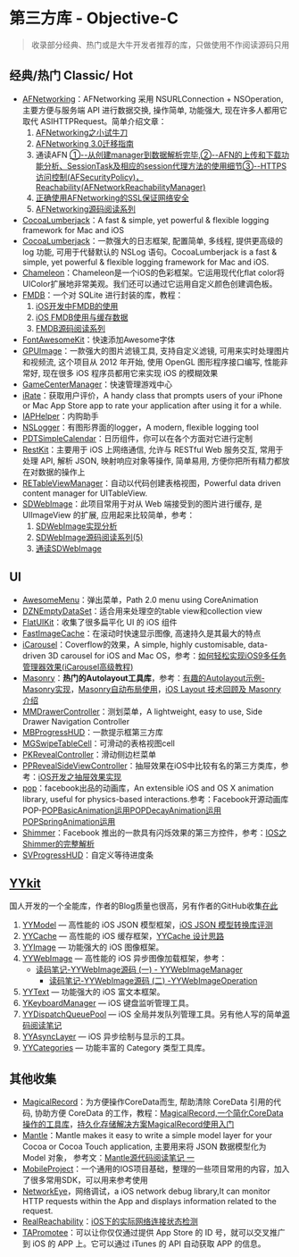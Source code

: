 # 第三方库 - Objective-C
> 收录部分经典、热门或是大牛开发者推荐的库，只做使用不作阅读源码只用

## 经典/热门 Classic/ Hot
- [AFNetworking][1]：AFNetworking 采用 NSURLConnection + NSOperation, 主要方便与服务端 API 进行数据交换, 操作简单, 功能强大, 现在许多人都用它取代 ASIHTTPRequest。简单介绍文章：
	1. [AFNetworking之小试牛刀][2]
	2. [AFNetworking 3.0迁移指南][3]
	3. 通读AFN [①--从创建manager到数据解析完毕][4],[②--AFN的上传和下载功能分析、SessionTask及相应的session代理方法的使用细节][5][③--HTTPS访问控制(AFSecurityPolicy)，Reachability(AFNetworkReachabilityManager)][6]
	4. [正确使用AFNetworking的SSL保证网络安全][7]
	5. [AFNetworking源码阅读系列][8]
- [CocoaLumberjack][9]：A fast & simple, yet powerful & flexible logging framework for Mac and iOS
- [CocoaLumberjack][10]：一款强大的日志框架, 配置简单, 多线程, 提供更高级的 log 功能, 可用于代替默认的 NSLog 语句。CocoaLumberjack is a fast & simple, yet powerful & flexible logging framework for Mac and iOS.
- [Chameleon][11]：Chameleon是一个iOS的色彩框架。它运用现代化flat color将UIColor扩展地非常美观。我们还可以通过它运用自定义颜色创建调色板。
- [FMDB][12]：一个对 SQLite 进行封装的库，教程：
	1. [iOS开发中FMDB的使用][13]
	2. [iOS FMDB使用与缓存数据][14]
	3. [FMDB源码阅读系列][15]
- [FontAwesomeKit][16]：快速添加Awesome字体
- [GPUImage][17]：一款强大的图片滤镜工具, 支持自定义滤镜, 可用来实时处理图片和视频流, 这个项目从 2012 年开始, 使用 OpenGL 图形程序接口编写, 性能非常好, 现在很多 iOS 程序员都用它来实现 iOS 的模糊效果
- [GameCenterManager][18]：快速管理游戏中心
- [iRate][19]：获取用户评价，A handy class that prompts users of your iPhone or Mac App Store app to rate your application after using it for a while. 
- [IAPHelper][20]：内购助手
- [NSLogger][21]：有图形界面的logger，A modern, flexible logging tool
- [PDTSimpleCalendar][22]：日历组件，你可以在各个方面对它进行定制
- [RestKit][23]：主要用于 iOS 上网络通信, 允许与 RESTful Web 服务交互, 常用于处理 API, 解析 JSON, 映射响应对象等操作, 简单易用, 方便你把所有精力都放在对数据的操作上
- [RETableViewManager][24]：自动以代码创建表格视图，Powerful data driven content manager for UITableView.
- [SDWebImage][25]：此项目常用于对从 Web 端接受到的图片进行缓存, 是 UIImageView 的扩展, 应用起来比较简单，参考：
	1. [SDWebImage实现分析][26]
	2. [SDWebImage源码阅读系列(5)][27]
	3. [通读SDWebImage][28]

## UI
- [AwesomeMenu][29]：弹出菜单，Path 2.0 menu using CoreAnimation
- [DZNEmptyDataSet][30]：适合用来处理空的table view和collection view
- [FlatUIKit][31]：收集了很多扁平化 UI 的 iOS 组件
- [FastImageCache][32]：在滚动时快速显示图像, 高速持久是其最大的特点
- [iCarousel][33]：Coverflow的效果，A simple, highly customisable, data-driven 3D carousel for iOS and Mac OS，参考：[如何轻松实现iOS9多任务管理器效果(iCarousel高级教程)][34]
- [Masonry][35]：**热门的Autolayout工具库**，参考：[有趣的Autolayout示例-Masonry实现][36]，[Masonry自动布局使用][37]，[iOS Layout 技术回顾及 Masonry 介绍][38]
- [MMDrawerController][39]：测划菜单，A lightweight, easy to use, Side Drawer Navigation Controller
- [MBProgressHUD][40]：一款提示框第三方库
- [MGSwipeTableCell][41]：可滑动的表格视图cell
- [PKRevealController][42]：滑动侧边栏菜单
- [PPRevealSideViewController][43]：抽屉效果在iOS中比较有名的第三方类库，参考：[iOS开发之抽屉效果实现][44]
- [pop][45]：facebook出品的动画库，An extensible iOS and OS X animation library, useful for physics-based interactions.参考：Facebook开源动画库 POP-[POPBasicAnimation运用][46][POPDecayAnimation运用][47][POPSpringAnimation运用][48]
- [Shimmer][49]：Facebook 推出的一款具有闪烁效果的第三方控件，参考：[IOS之Shimmer的完整解析][50]
- [SVProgressHUD][51]：自定义等待进度条


## [YYkit][52]
国人开发的一个全能库，作者的Blog质量也很高，另有作者的GitHub收集[在此][53]
1. [YYModel][54] — 高性能的 iOS JSON 模型框架，[iOS JSON 模型转换库评测][55]
2. [YYCache][56] — 高性能的 iOS 缓存框架，[YYCache 设计思路][57]
3. [YYImage][58] — 功能强大的 iOS 图像框架。
4. [YYWebImage][59] — 高性能的 iOS 异步图像加载框架，参考：
	- [读码笔记-YYWebImage源码 (一) - YYWebImageManager][60]
		- [读码笔记-YYWebImage源码 (二) -YYWebImageOperation][61]
5. [YYText][62] — 功能强大的 iOS 富文本框架。
6. [YKeyboardManager][63] — iOS 键盘监听管理工具。
7. [YYDispatchQueuePool][64] — iOS 全局并发队列管理工具。另有他人写的简单[源码阅读笔记][65]
8. [YYAsyncLayer][66] — iOS 异步绘制与显示的工具。
9. [YYCategories][67] — 功能丰富的 Category 类型工具库。


## 其他收集
- [MagicalRecord][68]：为方便操作CoreData而生, 帮助清除 CoreData 引用的代码, 协助方便 CoreData 的工作，教程：[MagicalRecord,一个简化CoreData操作的工具库][69]，[持久化存储解决方案MagicalRecord使用入门][70]
- [Mantle][71]：Mantle makes it easy to write a simple model layer for your Cocoa or Cocoa Touch application, 主要用来将 JSON 数据模型化为 Model 对象， 参考文：[Mantle源代码阅读笔记 一][72]
- [MobileProject][73]：一个通用的IOS项目基础，整理的一些项目常用的内容，加入了很多常用SDK，可以用来参考使用
- [NetworkEye][74]，网络调试，a iOS network debug library,It can monitor HTTP requests within the App and displays information related to the request.
- [RealReachability][75]：[iOS下的实际网络连接状态检测][76]
- [TAPromotee][77]：可以让你仅仅通过提供 App Store 的 ID 号，就可以交叉推广到 iOS 的 APP 上。它可以通过 iTunes 的 API 自动获取 APP 的信息。

[1]:	https://github.com/AFNetworking/AFNetworking "AFNetworking"
[2]:	http://www.jianshu.com/p/8cc137ac26f0 "AFNetworking之小试牛刀"
[3]:	http://www.jianshu.com/p/047463a7ce9b "AFNetworking 3.0迁移指南"
[4]:	http://www.cnblogs.com/Mike-zh/p/5167017.html "通读AFN①--从创建manager到数据解析完毕"
[5]:	http://www.cnblogs.com/Mike-zh/p/5172389.html "通读AFN②--AFN的上传和下载功能分析、SessionTask及相应的session代理方法的使用细节"
[6]:	http://www.cnblogs.com/Mike-zh/p/5174238.html "通读AFN③--HTTPS访问控制(AFSecurityPolicy)，Reachability(AFNetworkReachabilityManager)"
[7]:	http://www.jianshu.com/p/4102b817ff2f "正确使用AFNetworking的SSL保证网络安全"
[8]:	http://www.cnblogs.com/polobymulberry/category/785705.html "AFNetworking源码阅读系列(6)"
[9]:	https://github.com/CocoaLumberjack/CocoaLumberjack "CocoaLumberjack"
[10]:	https://github.com/CocoaLumberjack/CocoaLumberjack "CocoaLumberjack"
[11]:	https://github.com/ViccAlexander/Chameleon "Chameleon"
[12]:	https://github.com/ccgus/fmdb "FMDB"
[13]:	http://www.cnblogs.com/jerehedu/p/5025950.html "iOS开发中FMDB的使用"
[14]:	http://www.jianshu.com/p/968c381cb7d7 "iOS FMDB使用与缓存数据"
[15]:	http://www.cnblogs.com/polobymulberry/category/789988.html "FMDB源码阅读系列(2)"
[16]:	https://github.com/PrideChung/FontAwesomeKit "FontAwesomeKit"
[17]:	https://github.com/BradLarson/GPUImage "GPUImage"
[18]:	https://github.com/nihalahmed/GameCenterManager "GameCenterManager"
[19]:	https://github.com/nicklockwood/iRate "iRate"
[20]:	https://github.com/saturngod/IAPHelper "IAPHelper"
[21]:	https://github.com/fpillet/NSLogger "NSLogger"
[22]:	https://github.com/jivesoftware/PDTSimpleCalendar "PDTSimpleCalendar"
[23]:	https://github.com/RestKit/RestKit "RestKit"
[24]:	https://github.com/romaonthego/RETableViewManager "RETableViewManager"
[25]:	https://github.com/rs/SDWebImage "SDWebImage"
[26]:	http://southpeak.github.io/blog/2015/02/07/sourcecode-sdwebimage/ "SDWebImage实现分析"
[27]:	http://www.cnblogs.com/polobymulberry/category/785704.html "SDWebImage源码阅读系列(5)"
[28]:	http://zzk.cnblogs.com/s?w=blog:Mike-zh%20%E9%80%9A%E8%AF%BBSDWebImage "通读SDWebImage"
[29]:	https://github.com/levey/AwesomeMenu "AwesomeMenu"
[30]:	https://github.com/dzenbot/DZNEmptyDataSet "DZNEmptyDataSet"
[31]:	https://github.com/Grouper/FlatUIKit "FlatUIKit"
[32]:	https://github.com/path/FastImageCache "FastImageCache"
[33]:	https://github.com/nicklockwood/iCarousel "iCarousel"
[34]:	http://www.cnblogs.com/jgCho/p/5275408.html "如何轻松实现iOS9多任务管理器效果(iCarousel高级教程)"
[35]:	https://github.com/SnapKit/Masonry "Masonry"
[36]:	http://tutuge.me/2015/05/23/autolayout-example-with-masonry/ "有趣的Autolayout示例-Masonry实现"
[37]:	http://www.cnblogs.com/salam/p/5054474.html "Masonry自动布局使用"
[38]:	http://www.taijicoder.com/2015/12/12/iOS-Layout-and-Masnory/ "iOS Layout 技术回顾及 Masonry 介绍"
[39]:	https://github.com/mutualmobile/MMDrawerController "MMDrawerController"
[40]:	https://github.com/jdg/MBProgressHUD "MBProgressHUD"
[41]:	https://github.com/MortimerGoro/MGSwipeTableCell "MGSwipeTableCell"
[42]:	https://github.com/pkluz/PKRevealController "PKRevealController"
[43]:	https://github.com/ipup/PPRevealSideViewController "PPRevealSideViewController"
[44]:	http://ios.jobbole.com/83402/ "iOS开发之抽屉效果实现"
[45]:	https://github.com/facebook/pop "pop"
[46]:	http://www.cnblogs.com/wujy/p/5191220.html "Facebook开源动画库 POP-POPBasicAnimation运用"
[47]:	http://www.cnblogs.com/wujy/p/5194029.html "Facebook开源动画库 POP-POPDecayAnimation运用"
[48]:	http://www.cnblogs.com/wujy/p/5191521.html "Facebook开源动画库 POP-POPSpringAnimation运用"
[49]:	https://github.com/facebook/Shimmer "Shimmer"
[50]:	http://www.jianshu.com/p/3c58af1a2460 "IOS之Shimmer的完整解析"
[51]:	https://github.com/TransitApp/SVProgressHUD "SVProgressHUD"
[52]:	https://github.com/ibireme/YYKit
[53]:	http://github.ibireme.com/github/list/ios/#
[54]:	https://github.com/ibireme/YYModel
[55]:	http://blog.ibireme.com/2015/10/23/ios_model_framework_benchmark/ "iOS JSON 模型转换库评测"
[56]:	https://github.com/ibireme/YYCache
[57]:	http://blog.ibireme.com/2015/10/26/yycache/ "YYCache 设计思路"
[58]:	https://github.com/ibireme/YYImage
[59]:	https://github.com/ibireme/YYWebImage
[60]:	http://huangshaohua.cn/2015/12/29/du-ma-bi-ji-yywebimageyuan-ma/ "读码笔记-YYWebImage源码 (一) - YYWebImageManager"
[61]:	http://huangshaohua.cn/2016/01/02/du-ma-bi-ji-yywebimageyuan-ma-er-yywebimageoperation/ "读码笔记-YYWebImage源码 (二) -YYWebImageOperation"
[62]:	https://github.com/ibireme/YYText
[63]:	https://github.com/ibireme/YYKeyboardManager "YYKeyboardManager"
[64]:	https://github.com/ibireme/YYDispatchQueuePool "YYDispatchQueuePool"
[65]:	http://kittenyang.com/yydispatchqueuepool-learning-note/ "YYDispatchQueuePool 源码阅读笔记"
[66]:	https://github.com/ibireme/YYAsyncLayer "YYAsyncLayer"
[67]:	https://github.com/ibireme/YYCategories
[68]:	https://github.com/magicalpanda/MagicalRecord "MagicalRecord"
[69]:	http://segmentfault.com/a/1190000004132110 "MagicalRecord,一个简化CoreData操作的工具库"
[70]:	http://www.cocoachina.com/ios/20151214/14649.html
[71]:	https://github.com/Mantle/Mantle "Mantle"
[72]:	http://blog.csdn.net/colorapp/article/details/50277317 "Mantle源代码阅读笔记 一"
[73]:	https://github.com/wujunyang/MobileProject "MobileProject"
[74]:	https://github.com/coderyi/NetworkEye "NetworkEye"
[75]:	https://github.com/dustturtle/RealReachability "RealReachability"
[76]:	http://www.cocoachina.com/ios/20160224/15407.html
[77]:	https://github.com/JanC/TAPromotee "TAPromotee"